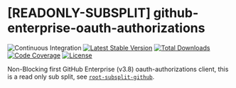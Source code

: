 # [READONLY-SUBSPLIT] github-enterprise-oauth-authorizations


![Continuous Integration](https://github.com/php-api-clients/github-enterprise-oauth-authorizations/workflows/Continuous%20Integration/badge.svg)
[![Latest Stable Version](https://poser.pugx.org/api-clients/github-enterprise-oauth-authorizations/v/stable.png)](https://packagist.org/packages/api-clients/github-enterprise-oauth-authorizations)
[![Total Downloads](https://poser.pugx.org/api-clients/github-enterprise-oauth-authorizations/downloads.png)](https://packagist.org/packages/api-clients/github-enterprise-oauth-authorizations)
[![Code Coverage](https://scrutinizer-ci.com/g/php-api-clients/github-enterprise-oauth-authorizations/badges/coverage.png?b==)](https://scrutinizer-ci.com/g/php-api-clients/github-enterprise-oauth-authorizations/?branch=)
[![License](https://poser.pugx.org/api-clients/github-enterprise-oauth-authorizations/license.png)](https://packagist.org/packages/api-clients/github-enterprise-oauth-authorizations)

Non-Blocking first GitHub Enterprise (v3.8) oauth-authorizations client, this is a read only sub split, see [`root-subsplit-github`](https://github.com/php-api-clients/root-subsplit-github).
